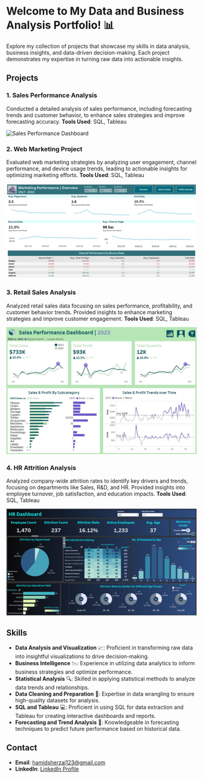 # Welcome to My Data and Business Analysis Portfolio! 📊

Explore my collection of projects that showcase my skills in data analysis, business insights, and data-driven decision-making. Each project demonstrates my expertise in turning raw data into actionable insights.

## Projects
### 1. Sales Performance Analysis
Conducted a detailed analysis of sales performance, including forecasting trends and customer behavior, to enhance sales strategies and improve forecasting accuracy. 
**Tools Used**: SQL, Tableau

![Sales Performance Dashboard](https://github.com/HamidSherz/Sales-and-Profitability-Analysis/blob/main/Visuals/Dashboard.snap.JPG)

### 2. Web Marketing Project
Evaluated web marketing strategies by analyzing user engagement, channel performance, and device usage trends, leading to actionable insights for optimizing marketing efforts. 
**Tools Used**: SQL, Tableau  

![Web Marketing Dashboard](https://github.com/HamidSherz/Web-Marketing-Analysis-2019/blob/main/Visuals/Dashboard_snap.JPG)

### 3. Retail Sales Analysis
Analyzed retail sales data focusing on sales performance, profitability, and customer behavior trends. Provided insights to enhance marketing strategies and improve customer engagement. 
**Tools Used**: SQL, Tableau 

![Retail Sales Dashboard](https://github.com/HamidSherz/Retail-Sales-Analysis-2023/blob/main/visuals/Dashboard_snap.JPG)

### 4. HR Attrition Analysis
Analyzed company-wide attrition rates to identify key drivers and trends, focusing on departments like Sales, R&D, and HR. Provided insights into employee turnover, job satisfaction, and education impacts. 
**Tools Used**: SQL, Tableau  

![HR Attrition Dashboard](https://github.com/HamidSherz/HR-Attrition-Analysis/blob/main/Dashboard_image.png)

## Skills
- **Data Analysis and Visualization** 📈: Proficient in transforming raw data into insightful visualizations to drive decision-making.
- **Business Intelligence** 📉: Experience in utilizing data analytics to inform business strategies and optimize performance.
- **Statistical Analysis** 🔍: Skilled in applying statistical methods to analyze data trends and relationships.
- **Data Cleaning and Preparation** 🧹: Expertise in data wrangling to ensure high-quality datasets for analysis.
- **SQL and Tableau** 💻: Proficient in using SQL for data extraction and Tableau for creating interactive dashboards and reports.
- **Forecasting and Trend Analysis** 🔮: Knowledgeable in forecasting techniques to predict future performance based on historical data.


## Contact
- **Email**: [hamidsherzai123@gmail.com](mailto:hamidsherzai123@gmail.com)
- **LinkedIn**: [LinkedIn Profile](https://www.linkedin.com/in/hamid-s-237238101/)

